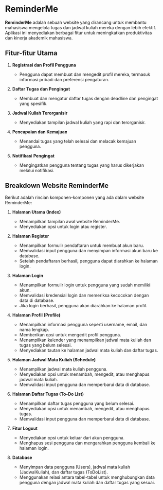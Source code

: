 # ReminderMe

**ReminderMe** adalah sebuah website yang dirancang untuk membantu mahasiswa mengelola tugas dan jadwal kuliah mereka dengan lebih efektif. Aplikasi ini menyediakan berbagai fitur untuk meningkatkan produktivitas dan kinerja akademik mahasiswa.

## Fitur-fitur Utama

1. **Registrasi dan Profil Pengguna**
   - Pengguna dapat membuat dan mengedit profil mereka, termasuk informasi pribadi dan preferensi pengaturan.

2. **Daftar Tugas dan Pengingat**
   - Membuat dan mengatur daftar tugas dengan deadline dan pengingat yang spesifik.

3. **Jadwal Kuliah Terorganisir**
   - Menyediakan tampilan jadwal kuliah yang rapi dan terorganisir.

4. **Pencapaian dan Kemajuan**
   - Menandai tugas yang telah selesai dan melacak kemajuan pengguna.

5. **Notifikasi Pengingat**
   - Mengingatkan pengguna tentang tugas yang harus dikerjakan melalui notifikasi.

## Breakdown Website ReminderMe

Berikut adalah rincian komponen-komponen yang ada dalam website ReminderMe:

1. **Halaman Utama (Index)**
   - Menampilkan tampilan awal website ReminderMe.
   - Menyediakan opsi untuk login atau register.

2. **Halaman Register**
   - Menampilkan formulir pendaftaran untuk membuat akun baru.
   - Memvalidasi input pengguna dan menyimpan informasi akun baru ke database.
   - Setelah pendaftaran berhasil, pengguna dapat diarahkan ke halaman login.

3. **Halaman Login**
   - Menampilkan formulir login untuk pengguna yang sudah memiliki akun.
   - Memvalidasi kredensial login dan memeriksa kecocokan dengan data di database.
   - Jika login berhasil, pengguna akan diarahkan ke halaman profil.

4. **Halaman Profil (Profile)**
   - Menampilkan informasi pengguna seperti username, email, dan nama lengkap.
   - Memberikan opsi untuk mengedit profil pengguna.
   - Menampilkan kalender yang menampilkan jadwal mata kuliah dan tugas yang belum selesai.
   - Menyediakan tautan ke halaman jadwal mata kuliah dan daftar tugas.

5. **Halaman Jadwal Mata Kuliah (Schedule)**
   - Menampilkan jadwal mata kuliah pengguna.
   - Menyediakan opsi untuk menambah, mengedit, atau menghapus jadwal mata kuliah.
   - Memvalidasi input pengguna dan memperbarui data di database.

6. **Halaman Daftar Tugas (To-Do List)**
   - Menampilkan daftar tugas pengguna yang belum selesai.
   - Menyediakan opsi untuk menambah, mengedit, atau menghapus tugas.
   - Memvalidasi input pengguna dan memperbarui data di database.

7. **Fitur Logout**
   - Menyediakan opsi untuk keluar dari akun pengguna.
   - Menghapus sesi pengguna dan mengarahkan pengguna kembali ke halaman login.

8. **Database**
   - Menyimpan data pengguna (Users), jadwal mata kuliah (JadwalKuliah), dan daftar tugas (ToDoList).
   - Menggunakan relasi antara tabel-tabel untuk menghubungkan data pengguna dengan jadwal mata kuliah dan daftar tugas yang sesuai.



